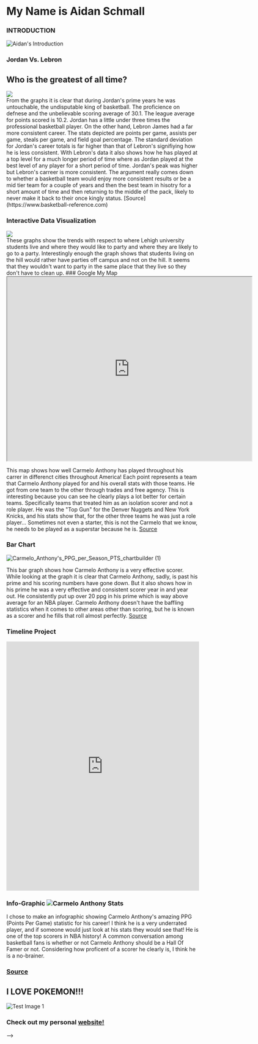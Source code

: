 # My Name is Aidan Schmall
### INTRODUCTION
![Aidan's Introduction](https://user-images.githubusercontent.com/71460320/99715921-748efc00-2a75-11eb-80ef-9848f2e8e714.png)

### Jordan Vs. Lebron
## Who is the greatest of all time?
<div class='tableauPlaceholder' id='viz1604607028953' style='position: relative'><noscript><a href='#'><img alt=' ' src='https:&#47;&#47;public.tableau.com&#47;static&#47;images&#47;Le&#47;LebronVs_Michael&#47;Comparison&#47;1_rss.png' style='border: none' /></a></noscript><object class='tableauViz'  style='display:none;'><param name='host_url' value='https%3A%2F%2Fpublic.tableau.com%2F' /> <param name='embed_code_version' value='3' /> <param name='site_root' value='' /><param name='name' value='LebronVs_Michael&#47;Comparison' /><param name='tabs' value='no' /><param name='toolbar' value='yes' /><param name='static_image' value='https:&#47;&#47;public.tableau.com&#47;static&#47;images&#47;Le&#47;LebronVs_Michael&#47;Comparison&#47;1.png' /> <param name='animate_transition' value='yes' /><param name='display_static_image' value='yes' /><param name='display_spinner' value='yes' /><param name='display_overlay' value='yes' /><param name='display_count' value='yes' /><param name='language' value='en' /></object></div> <script type='text/javascript'> var divElement = document.getElementById('viz1604607028953'); var vizElement = divElement.getElementsByTagName('object')[0]; vizElement.style.width='1016px';vizElement.style.height='991px'; var scriptElement = document.createElement('script'); scriptElement.src = 'https://public.tableau.com/javascripts/api/viz_v1.js'; vizElement.parentNode.insertBefore(scriptElement, vizElement); </script>
From the graphs it is clear that during Jordan's prime years he was untouchable, the undisputable king of basketball. The proficience on defnese and the unbelievable scoring average of 30.1. The league average for points scored is 10.2. Jordan has a little under three times the professional basketball player. On the other hand, Lebron James had a far more consistent career. The stats depicted are points per game, assists per game, steals per game, and field goal percentage. The standard deviation for Jordan's career totals is far higher than that of Lebron's signifiying how he is less consistent. With Lebron's data it also shows how he has played at a top level for a much longer period of time where as Jordan played at the best level of any player for a short period of time. Jordan's peak was higher but Lebron's carreer is more consistent. The argument really comes down to whether a basketball team would enjoy more consistent results or be a mid tier team for a couple of years and then the best team in hisotry for a short amount of time and then returning to the middle of the pack, likely to never make it back to their once kingly status.
[Source](https://www.basketball-reference.com)

### Interactive Data Visualization

<div class='tableauPlaceholder' id='viz1604601601960' style='position: relative'><noscript><a href='#'><img alt=' ' src='https:&#47;&#47;public.tableau.com&#47;static&#47;images&#47;Le&#47;LehighPartyLocationPreference&#47;Dashboard1&#47;1_rss.png' style='border: none' /></a></noscript><object class='tableauViz'  style='display:none;'><param name='host_url' value='https%3A%2F%2Fpublic.tableau.com%2F' /> <param name='embed_code_version' value='3' /> <param name='site_root' value='' /><param name='name' value='LehighPartyLocationPreference&#47;Dashboard1' /><param name='tabs' value='no' /><param name='toolbar' value='yes' /><param name='static_image' value='https:&#47;&#47;public.tableau.com&#47;static&#47;images&#47;Le&#47;LehighPartyLocationPreference&#47;Dashboard1&#47;1.png' /> <param name='animate_transition' value='yes' /><param name='display_static_image' value='yes' /><param name='display_spinner' value='yes' /><param name='display_overlay' value='yes' /><param name='display_count' value='yes' /><param name='language' value='en' /></object></div> <script type='text/javascript'> var divElement = document.getElementById('viz1604601601960'); var vizElement = divElement.getElementsByTagName('object')[0]; if ( divElement.offsetWidth > 800 ) { vizElement.style.width='1000px';vizElement.style.height='827px';} else if ( divElement.offsetWidth > 500 ) { vizElement.style.width='1000px';vizElement.style.height='827px';} else { vizElement.style.width='100%';vizElement.style.height='777px';} var scriptElement = document.createElement('script'); scriptElement.src = 'https://public.tableau.com/javascripts/api/viz_v1.js'; vizElement.parentNode.insertBefore(scriptElement, vizElement); </script>
These graphs show the trends with respect to where Lehigh university students live and where they would like to party and where they are likely to go to a party. Interestingly enough the graph shows that students living on the hill would rather have parties off campus and not on the hill. It seems that they wouldn't want to party in the same place that they live so they don't have to clean up.
### Google My Map

<iframe src="https://www.google.com/maps/d/u/2/embed?mid=1mcHmMgVjvaj-GWnICZ4Ue0f0wLflf4th" width="640" height="480"></iframe>

This map shows how well Carmelo Anthony has played throughout his carrer in differenct cities throughout America! Each point represents a team that Carmelo Anthony played for and his overall stats with those teams. He got from one team to the other through trades and free agency. This is interesting because you can see he clearly plays a lot better for certain teams. Specifically teams that treated him as an isolation scorer and not a role player. He was the "Top Gun" for the Denver Nuggets and New York Knicks, and his stats show that, for the other three teams he was just a role player... Sometimes not even a starter, this is not the Carmelo that we know, he needs to be played as a superstar because he is.
[Source](https://www.basketball-reference.com/players/a/anthoca01.html)

### Bar Chart

![Carmelo_Anthony's_PPG_per_Season_PTS_chartbuilder (1)](https://user-images.githubusercontent.com/71460320/95495416-66759800-096d-11eb-8b92-b31cc0817c24.png)

This bar graph shows how Carmelo Anthony is a very effective scorer. While looking at the graph it is clear that Carmelo Anthony, sadly, is past his prime and his scoring numbers have gone down. But it also shows how in his prime he was a very effective and consistent scorer year in and year out. He consistently put up over 20 ppg in his prime which is way above average for an NBA player. Carmelo Anthony doesn't have the baffling statistics when it comes to other areas other than scoring, but he is known as a scorer and he fills that roll almost perfectly. 
[Source](https://www.basketball-reference.com/players/a/anthoca01.html)

### Timeline Project

<iframe src='https://cdn.knightlab.com/libs/timeline3/latest/embed/index.html?source=1YF3bm6pNZX2Mp2fg9hydNMg9M962ZdEv2mK-Dmd6krY&font=Default&lang=en&initial_zoom=2&height=650' width='100%' height='650' webkitallowfullscreen mozallowfullscreen allowfullscreen frameborder='0'></iframe> 

### Info-Graphic ![Carmelo Anthony Stats](https://user-images.githubusercontent.com/71460320/94183289-3360de00-fe70-11ea-8747-1aa2872145e9.png)

I chose to make an infographic showing Carmelo Anthony's amazing PPG (Points Per Game) statistic for his career! I think he is a very underrated player, and if someone would just look at his stats they would see that! He is one of the top scorers in NBA history! A common conversation among basketball fans is whether or not Carmelo Anthony should be a Hall Of Famer or not. Considering how proficent of a scorer he clearly is, I think he is a no-brainer.

### [Source](https://www.basketball-reference.com/players/a/anthoca01.html)

## I LOVE POKEMON!!!
![Test Image 1](https://i.pinimg.com/originals/58/bf/1d/58bf1df645702bdc9e38ef9014a1f3d1.png)

### Check out my personal [website!](https://aws-music.com)
-->
 

